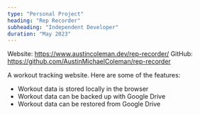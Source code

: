 ```yaml
---
type: "Personal Project"
heading: "Rep Recorder"
subheading: "Independent Developer"
duration: "May 2023"
---
```


Website: https://www.austincoleman.dev/rep-recorder/
GitHub: https://github.com/AustinMichaelColeman/rep-recorder

A workout tracking website. Here are some of the features:

* Workout data is stored locally in the browser
* Workout data can be backed up with Google Drive
* Workout data can be restored from Google Drive